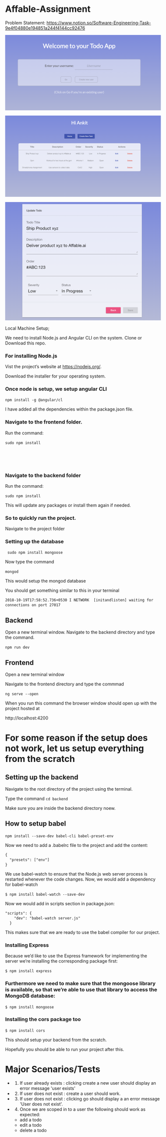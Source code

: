 # Affable-Assignment

Problem Statement: 
https://www.notion.so/Software-Engineering-Task-9e4f04880e194851a244f4144cc92476


![alt text](https://github.com/loney7/Affable-Assignment/blob/master/pic%201.png)

![alt text](https://github.com/loney7/Affable-Assignment/blob/master/pic%202.png)

![alt text](https://github.com/loney7/Affable-Assignment/blob/master/pic%203.png)


Local Machine Setup;

We need to install Node.js and Angular CLI on the system.
Clone or Download this repo.



### For installing Node.js
Vist the project’s website at https://nodejs.org/.

Download the installer for your operating system.

### Once node is setup, we setup angular CLI

```npm install -g @angular/cl```



I have added all the dependencies within the package.json file. 
### Navigate to the frontend folder.

Run the command:



```sudo npm install```


<br>
<br>
<br>

### Navigate to the backend folder



Run the command:

```sudo npm install```



This will update any packages or install them again if needed.


### So to quickly run the project.


Navigate to the project folder

### Setting up the database

``` sudo npm install mongoose```

Now type the command 

```mongod```

This would setup the mongod database

You should get something similar to this in your terminal
```
2018-10-19T17:58:52.736+0530 I NETWORK  [initandlisten] waiting for connections on port 27017
```


## Backend
Open a new terminal window.
Navigate to the backend directory
and type the command.

```npm run dev```

## Frontend

Open a new terminal window

Navigate to the frontend directory and type the commmad

```ng serve --open```

When you run this command the browser window should open up with the project hosted at

http://localhost:4200



# For some reason if the setup does not work, let us setup everything from the scratch


## Setting up the backend

Navigate to the root directory of the project using the terminal.

Type the command
```cd backend```

Make sure you are inside the backend directory noew.


## How to setup babel
```npm install --save-dev babel-cli babel-preset-env```

Now we need to add a .babelrc file to the project and add the content:
```
{
  "presets": ["env"]
}

```
We use babel-watch to ensure that the Node.js web server process is restarted whenever the code changes. Now, we would add a dependency for babel-watch

```$ npm install babel-watch --save-dev```

Now we would add in scripts section in package.json:
```
"scripts": {
    "dev": "babel-watch server.js"
  }
```

This makes sure that we are ready to use the babel compiler for our project.

### Installing Express
Because we’d like to use the Express framework for implementing the server we’re installing the corresponding package first:

```$ npm install express```

### Furthermore we need to make sure that the mongoose library is available, so that we’re able to use that library to access the MongoDB database:

```$ npm install mongoose```

### Installing the cors package too

```$ npm install cors```


This should setup your backend from the scratch.

Hopefully you should be able to run your project after this.


# Major Scenarios/Tests

* 1. If user already exists : clicking create a new user should display an error message 'user exists'
* 2. If user does not exist : create a user should work.
* 3. If user does not exist : clicking go should display a an error message 'User does not exist'.
* 4. Once we are scoped in to a user the following should work as expected:
  - add a todo
  - edit a todo
  - delete a todo





